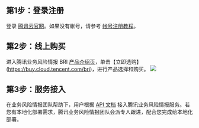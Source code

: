## 第1步：登录注册
登录 [腾讯云官网](https://cloud.tencent.com/document/product)。如果没有帐号，请参考 [帐号注册教程](https://www.qcloud.com/document/product/378/8415)。

## 第2步：线上购买
进入腾讯业务风险情报 BRI [产品介绍页](https://cloud.tencent.com/product/bri)，单击【立即选购】(https://buy.cloud.tencent.com/bri)，进行产品选择和购买。
![](https://main.qcloudimg.com/raw/ab7520a11a41cf0eb47bd579d4e39780.png)

## 第3步：服务接入
在业务风险情报团队帮助下，用户根据 [API 文档]() 接入腾讯业务风险情报服务。若您有本地化部署需求，腾讯业务风险情报团队会派专人跟进，配合您完成给本地化部署。